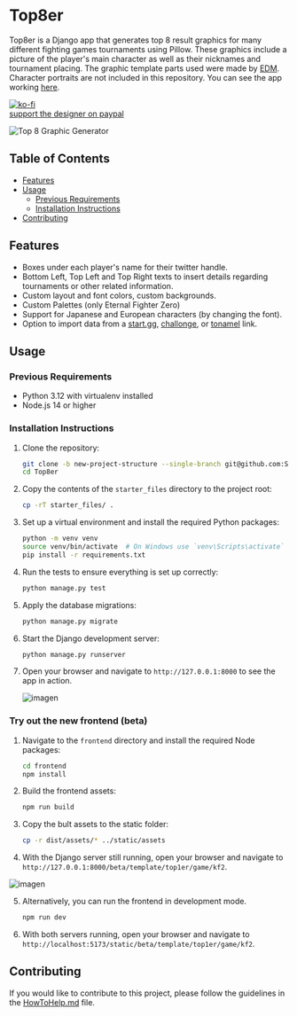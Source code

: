 # Top8er

Top8er is a Django app that generates top 8 result graphics for many different fighting games tournaments using Pillow. These graphics include a picture of the player's main character as well as their nicknames and tournament placing. The graphic template parts used were made by [EDM](https://twitter.com/Elenriqu3). Character portraits are not included in this repository. You can see the app working [here](https://www.top8er.com/).

[![ko-fi](https://www.ko-fi.com/img/githubbutton_sm.svg)](https://ko-fi.com/E1E4K0N2)  
[support the designer on paypal](https://www.paypal.com/paypalme/Elenriqu3)

![Top 8 Graphic Generator](https://i.imgur.com/iXjo0pU.png)

## Table of Contents

- [Features](#features)
- [Usage](#usage)
  - [Previous Requirements](#previous-requirements)
  - [Installation Instructions](#installation-instructions)
- [Contributing](#contributing)

## Features

- Boxes under each player's name for their twitter handle.
- Bottom Left, Top Left and Top Right texts to insert details regarding tournaments or other related information.
- Custom layout and font colors, custom backgrounds.
- Custom Palettes (only Eternal Fighter Zero)
- Support for Japanese and European characters (by changing the font).
- Option to import data from a [start.gg](https://start.gg/), [challonge](https://challonge.com/), or [tonamel](https://tonamel.com/) link.

## Usage

### Previous Requirements

- Python 3.12 with virtualenv installed
- Node.js 14 or higher

### Installation Instructions

1. Clone the repository:
    ```sh
    git clone -b new-project-structure --single-branch git@github.com:ShonTitor/Top8er.git
    cd Top8er
    ```

2. Copy the contents of the `starter_files` directory to the project root:
    ```sh
    cp -rT starter_files/ .
    ```

3. Set up a virtual environment and install the required Python packages:
    ```sh
    python -m venv venv
    source venv/bin/activate  # On Windows use `venv\Scripts\activate`
    pip install -r requirements.txt
    ```

4. Run the tests to ensure everything is set up correctly:
    ```sh
    python manage.py test
    ```

5. Apply the database migrations:
    ```sh
    python manage.py migrate
    ```

6. Start the Django development server:
    ```sh
    python manage.py runserver
    ```

7. Open your browser and navigate to `http://127.0.0.1:8000` to see the app in action.

   ![imagen](https://github.com/user-attachments/assets/8e0d29de-023f-4d19-8e1e-3c7d3092578c)


### Try out the new frontend (beta)

1. Navigate to the `frontend` directory and install the required Node packages:
    ```sh
    cd frontend
    npm install
    ```

2. Build the frontend assets:
    ```sh
    npm run build
    ```

3. Copy the bult assets to the static folder:
    ```sh
    cp -r dist/assets/* ../static/assets
    ```

4. With the Django server still running, open your browser and navigate to `http://127.0.0.1:8000/beta/template/top1er/game/kf2`.

  ![imagen](https://github.com/user-attachments/assets/7f46f802-6521-4325-80eb-61544c23d461)


5. Alternatively, you can run the frontend in development mode.
    ```sh
    npm run dev
    ```

4. With both servers running, open your browser and navigate to `http://localhost:5173/static/beta/template/top1er/game/kf2`.

## Contributing

If you would like to contribute to this project, please follow the guidelines in the [HowToHelp.md](HowToHelp.md) file.

